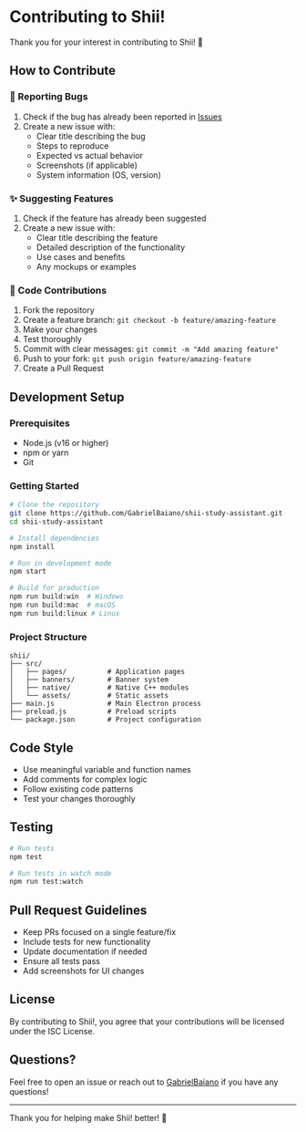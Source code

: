 # Contributing to Shii!

Thank you for your interest in contributing to Shii! 🎉

## How to Contribute

### 🐛 Reporting Bugs

1. Check if the bug has already been reported in [Issues](https://github.com/GabrielBaiano/shii/issues)
2. Create a new issue with:
   - Clear title describing the bug
   - Steps to reproduce
   - Expected vs actual behavior
   - Screenshots (if applicable)
   - System information (OS, version)

### ✨ Suggesting Features

1. Check if the feature has already been suggested
2. Create a new issue with:
   - Clear title describing the feature
   - Detailed description of the functionality
   - Use cases and benefits
   - Any mockups or examples

### 🔧 Code Contributions

1. Fork the repository
2. Create a feature branch: `git checkout -b feature/amazing-feature`
3. Make your changes
4. Test thoroughly
5. Commit with clear messages: `git commit -m "Add amazing feature"`
6. Push to your fork: `git push origin feature/amazing-feature`
7. Create a Pull Request

## Development Setup

### Prerequisites
- Node.js (v16 or higher)
- npm or yarn
- Git

### Getting Started
```bash
# Clone the repository
git clone https://github.com/GabrielBaiano/shii-study-assistant.git
cd shii-study-assistant

# Install dependencies
npm install

# Run in development mode
npm start

# Build for production
npm run build:win  # Windows
npm run build:mac  # macOS
npm run build:linux # Linux
```

### Project Structure
```
shii/
├── src/
│   ├── pages/          # Application pages
│   ├── banners/        # Banner system
│   ├── native/         # Native C++ modules
│   └── assets/         # Static assets
├── main.js             # Main Electron process
├── preload.js          # Preload scripts
└── package.json        # Project configuration
```

## Code Style

- Use meaningful variable and function names
- Add comments for complex logic
- Follow existing code patterns
- Test your changes thoroughly

## Testing

```bash
# Run tests
npm test

# Run tests in watch mode
npm run test:watch
```

## Pull Request Guidelines

- Keep PRs focused on a single feature/fix
- Include tests for new functionality
- Update documentation if needed
- Ensure all tests pass
- Add screenshots for UI changes

## License

By contributing to Shii!, you agree that your contributions will be licensed under the ISC License.

## Questions?

Feel free to open an issue or reach out to [GabrielBaiano](https://github.com/GabrielBaiano) if you have any questions!

---

Thank you for helping make Shii! better! 🚀
